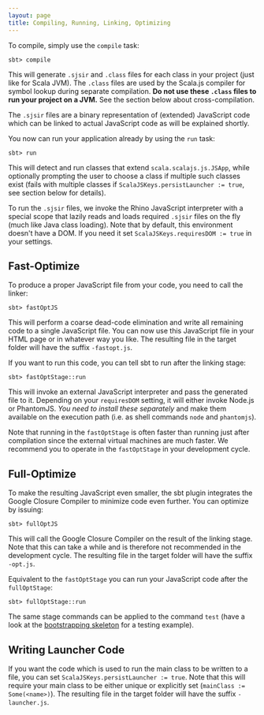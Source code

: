 ```yaml
---
layout: page
title: Compiling, Running, Linking, Optimizing
---
```


To compile, simply use the `compile` task:

    sbt> compile

This will generate `.sjsir` and `.class` files for each class in your project (just like for Scala JVM). The `.class` files are used by the Scala.js compiler for symbol lookup during separate compilation. **Do not use these `.class` files to run your project on a JVM.** See the section below about cross-compilation.

The `.sjsir` files are a binary representation of (extended) JavaScript code which can be linked to actual JavaScript code as will be explained shortly.

You now can run your application already by using the `run` task:

    sbt> run

This will detect and run classes that extend `scala.scalajs.js.JSApp`, while optionally prompting the user to choose a class if multiple such classes exist (fails with multiple classes if `ScalaJSKeys.persistLauncher := true`, see section below for details).

To run the `.sjsir` files, we invoke the Rhino JavaScript interpreter with a special scope that lazily reads and loads required `.sjsir` files on the fly (much like Java class loading). Note that by default, this environment doesn't have a DOM. If you need it set `ScalaJSKeys.requiresDOM := true` in your settings.

## Fast-Optimize

To produce a proper JavaScript file from your code, you need to call the linker:

    sbt> fastOptJS

This will perform a coarse dead-code elimination and write all remaining code to a single JavaScript file. You can now use this JavaScript file in your HTML page or in whatever way you like. The resulting file in the target folder will have the suffix `-fastopt.js`.

If you want to run this code, you can tell sbt to run after the linking stage:

    sbt> fastOptStage::run

This will invoke an external JavaScript interpreter and pass the generated file to it. Depending on your `requiresDOM` setting, it will either invoke Node.js or PhantomJS. *You need to install these separately* and make them available on the execution path (i.e. as shell commands `node` and `phantomjs`).

Note that running in the `fastOptStage` is often faster than running just after compilation since the external virtual machines are much faster. We recommend you to operate in the `fastOptStage` in your development cycle.

## Full-Optimize

To make the resulting JavaScript even smaller, the sbt plugin integrates the Google Closure Compiler to minimize code even further. You can optimize by issuing:

    sbt> fullOptJS

This will call the Google Closure Compiler on the result of the linking stage. Note that this can take a while and is therefore not recommended in the development cycle. The resulting file in the target folder will have the suffix `-opt.js`.

Equivalent to the `fastOptStage` you can run your JavaScript code after the `fullOptStage`:

    sbt> fullOptStage::run

The same stage commands can be applied to the command `test` (have a look at the [bootstrapping skeleton](https://github.com/sjrd/scala-js-example-app) for a testing example).

## Writing Launcher Code

If you want the code which is used to run the main class to be written to a file, you can set `ScalaJSKeys.persistLauncher := true`. Note that this will require your main class to be either unique or explicitly set (`mainClass := Some(<name>)`). The resulting file in the target folder will have the suffix `-launcher.js`.
